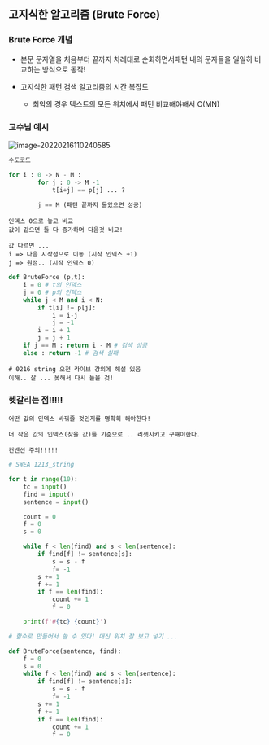 ## 고지식한 알고리즘 (Brute Force)



### Brute Force 개념

- 본문 문자열을 처음부터 끝까지 차례대로 순회하면서패턴 내의 문자들을 일일히 비교하는 방식으로 동작!

- 고지식한 패턴 검색 알고리즘의 시간 복잡도 
  - 최악의 경우 텍스트의 모든 위치에서 패턴 비교해야해서 O(MN)



### 교수님 예시 



![image-20220216110240585](C:\Users\petteloiv\AppData\Roaming\Typora\typora-user-images\image-20220216110240585.png)



```python
수도코드 

for i : 0 -> N - M :
        for j : 0 -> M -1 
            t[i+j] == p[j] ... ?
            
        j == M (패턴 끝까지 돌았으면 성공)

```

```
인덱스 0으로 놓고 비교
값이 같으면 둘 다 증가하며 다음것 비교! 

값 다르면 ... 
i => 다음 시작점으로 이동 (시작 인덱스 +1)
j => 원점.. (시작 인덱스 0)
```

```python
def BruteForce (p,t):
    i = 0 # t의 인덱스
    j = 0 # p의 인덱스 
    while j < M and i < N:
        if t[i] != p[j]:
            i = i-j
            j = -1
        i = i + 1
        j = j + 1 
    if j == M : return i - M # 검색 성공
    else : return -1 # 검색 실패 
```

```
# 0216 string 오전 라이브 강의에 해설 있음
이해.. 잘 ... 못해서 다시 들을 것! 
```



### 헷갈리는 점!!!!! 

```
어떤 값의 인덱스 바꿔줄 것인지를 명확히 해야한다! 

더 작은 값의 인덱스(찾을 값)를 기준으로 .. 리셋시키고 구해야한다. 

컨벤션 주의!!!!! 
```

```python
# SWEA 1213_string 

for t in range(10):
    tc = input()
    find = input()
    sentence = input()

    count = 0
    f = 0
    s = 0

    while f < len(find) and s < len(sentence):
        if find[f] != sentence[s]:
            s = s - f
            f= -1
        s += 1
        f += 1
        if f == len(find):
            count += 1
            f = 0

    print(f'#{tc} {count}')
```

```python
# 함수로 만들어서 쓸 수 있다! 대신 위치 잘 보고 넣기 ... 

def BruteForce(sentence, find):
    f = 0
    s = 0
    while f < len(find) and s < len(sentence):
        if find[f] != sentence[s]:
            s = s - f
            f= -1
        s += 1
        f += 1
        if f == len(find):
            count += 1
            f = 0
    
```

